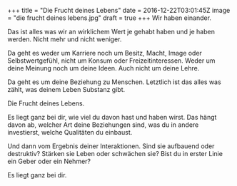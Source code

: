 +++
title = "Die Frucht deines Lebens"
date = 2016-12-22T03:01:45Z
image = "die frucht deines lebens.jpg"
draft = true
+++
Wir haben einander.

Das ist alles was wir an wirklichem Wert je gehabt haben und je haben werden. 
Nicht mehr und nicht weniger.

Da geht es weder um Karriere noch um Besitz, Macht, Image oder Selbstwertgefühl, 
nicht um Konsum oder Freizeitinteressen. Weder um deine Meinung noch um deine Ideen. 
Auch nicht um deine Lehre.

Da geht es um deine Beziehung zu Menschen. Letztlich ist das alles was zählt, was 
deinem Leben Substanz gibt.

Die Frucht deines Lebens.

Es liegt ganz bei dir, wie viel du davon hast und haben wirst. Das hängt davon ab, 
welcher Art deine Beziehungen sind, was du in andere investierst, welche Qualitäten du einbaust.

Und dann vom Ergebnis deiner Interaktionen. Sind sie aufbauend oder destruktiv? Stärken 
sie Leben oder schwächen sie? Bist du in erster Linie ein Geber oder ein Nehmer?

Es liegt ganz bei dir.